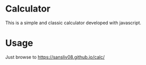 # Calculator
This is a simple and classic calculator developed with javascript.

# Usage
Just browse to https://sansliv08.github.io/calc/
